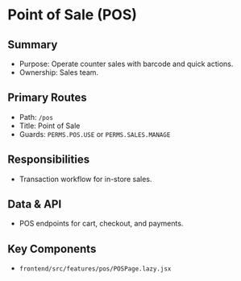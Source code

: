 # Point of Sale (POS)

## Summary
- Purpose: Operate counter sales with barcode and quick actions.
- Ownership: Sales team.

## Primary Routes
- Path: `/pos`
- Title: Point of Sale
- Guards: `PERMS.POS.USE` or `PERMS.SALES.MANAGE`

## Responsibilities
- Transaction workflow for in-store sales.

## Data & API
- POS endpoints for cart, checkout, and payments.

## Key Components
- `frontend/src/features/pos/POSPage.lazy.jsx`

